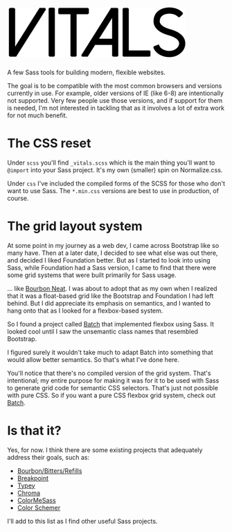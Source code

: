 # ![Vitals](https://raw.githubusercontent.com/garrettw/vitals/master/vitals-logo-b.png)

A few Sass tools for building modern, flexible websites.

The goal is to be compatible with the most common browsers and versions currently
in use. For example, older versions of IE (like 6-8) are intentionally not
supported. Very few people use those versions, and if support for them is needed,
I'm not interested in tackling that as it involves a lot of extra work for not much benefit.

# The CSS reset

Under `scss` you'll find `_vitals.scss` which is the main thing you'll want to
`@import` into your Sass project. It's my own (smaller) spin on Normalize.css.

Under `css` I've included the compiled forms of the SCSS for those who don't
want to use Sass. The `*.min.css` versions are best to use in production, of
course.

# The grid layout system

At some point in my journey as a web dev, I came across Bootstrap like so many have.
Then at a later date, I decided to see what else was out there, and decided I
liked Foundation better. But as I started to look into using Sass, while Foundation
had a Sass version, I came to find that there were some grid systems that were
built primarily for Sass usage.

... like [Bourbon Neat](http://neat.bourbon.io/). I was about to adopt that as
my own when I realized that it was a float-based grid like the Bootstrap and
Foundation I had left behind. But I did appreciate its emphasis on semantics,
and I wanted to hang onto that as I looked for a flexbox-based system.

So I found a project called [Batch](http://martskin.github.io/batch/)
that implemented flexbox using Sass. It looked cool until I saw the unsemantic
class names that resembled Bootstrap.

I figured surely it wouldn't take much to adapt Batch into something that would
allow better semantics. So that's what I've done here.

You'll notice that there's no compiled version of the grid system.
That's intentional; my entire purpose for making it was for it to be used with
Sass to generate grid code for semantic CSS selectors. That's just not possible
with pure CSS. So if you want a pure CSS flexbox grid system, check out [Batch](http://martskin.github.io/batch/).

# Is that it?

Yes, for now. I think there are some existing projects that adequately address
their goals, such as:
- [Bourbon/Bitters/Refills](http://bourbon.io/)
- [Breakpoint](http://breakpoint-sass.com/)
- [Typey](https://github.com/jptaranto/typey)
- [Chroma](https://github.com/JohnAlbin/chroma)
- [ColorMeSass](https://github.com/RichardBray/color-me-sass)
- [Color Schemer](https://github.com/at-import/color-schemer)

I'll add to this list as I find other useful Sass projects.
